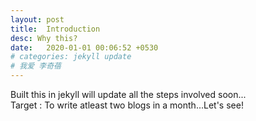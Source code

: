 ```yaml
---
layout: post
title:  Introduction
desc: Why this? 
date:   2020-01-01 00:06:52 +0530
# categories: jekyll update
# 我爱 李奇蓓
---
```


Built this in jekyll will update all the steps involved soon...  
Target : To write atleast two blogs in a month...Let's see!
